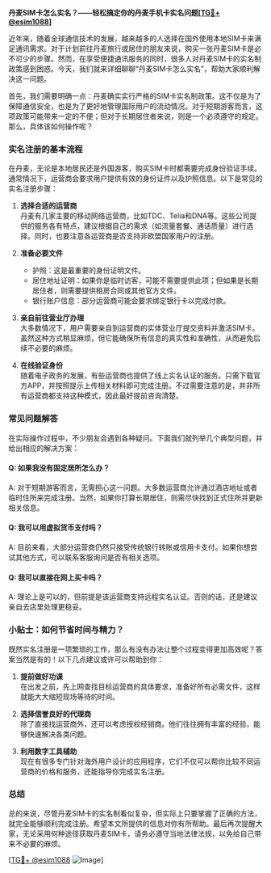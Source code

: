 **丹麦SIM卡怎么实名？——轻松搞定你的丹麦手机卡实名问题[[TG💪+ @esim1088](https://t.me/s/esim1088)]**

近年来，随着全球通信技术的发展，越来越多的人选择在国外使用本地SIM卡来满足通讯需求。对于计划前往丹麦旅行或居住的朋友来说，购买一张丹麦SIM卡是必不可少的步骤。然而，在享受便捷通讯服务的同时，很多人对丹麦SIM卡的实名制政策感到困惑。今天，我们就来详细聊聊“丹麦SIM卡怎么实名”，帮助大家顺利解决这一问题。

首先，我们需要明确一点：丹麦确实实行严格的SIM卡实名制政策。这不仅是为了保障通信安全，也是为了更好地管理国际用户的流动情况。对于短期游客而言，这项政策可能带来一定的不便；但对于长期居住者来说，则是一个必须遵守的规定。那么，具体该如何操作呢？

### 实名注册的基本流程

在丹麦，无论是本地居民还是外国游客，购买SIM卡时都需要完成身份验证手续。通常情况下，运营商会要求用户提供有效的身份证件以及护照信息。以下是常见的实名注册步骤：

1. **选择合适的运营商**  
   丹麦有几家主要的移动网络运营商，比如TDC、Telia和DNA等。这些公司提供的服务各有特点，建议根据自己的需求（如流量套餐、通话质量）进行选择。同时，也要注意各运营商是否支持非欧盟国家用户的注册。

2. **准备必要文件**  
   - 护照：这是最重要的身份证明文件。
   - 居住地址证明：如果你是临时访客，可能不需要提供此项；但如果是长期居住者，则需要提供租房合同或其他官方文件。
   - 银行账户信息：部分运营商可能会要求绑定银行卡以完成付款。

3. **亲自前往营业厅办理**  
   大多数情况下，用户需要亲自到运营商的实体营业厅提交资料并激活SIM卡。虽然这种方式稍显麻烦，但它能确保所有信息的真实性和准确性，从而避免后续不必要的麻烦。

4. **在线验证身份**  
   随着电子政务的发展，有些运营商也提供了线上实名认证的服务。只需下载官方APP，并按照提示上传相关材料即可完成注册。不过需要注意的是，并非所有运营商都支持这种模式，因此最好提前咨询清楚。

### 常见问题解答

在实际操作过程中，不少朋友会遇到各种疑问。下面我们就列举几个典型问题，并给出相应的解决方案：

#### Q: 如果我没有固定居所怎么办？
A: 对于短期游客而言，无需担心这一问题。大多数运营商允许通过酒店地址或者临时住所来完成注册。当然，如果你打算长期居住，则需尽快找到正式住所并更新相关信息。

#### Q: 我可以用虚拟货币支付吗？
A: 目前来看，大部分运营商仍然只接受传统银行转账或信用卡支付。如果你想尝试其他方式，可以联系客服询问是否有相关选项。

#### Q: 我可以直接在网上买卡吗？
A: 理论上是可以的，但前提是该运营商支持远程实名认证。否则的话，还是建议亲自去店里处理更稳妥。

### 小贴士：如何节省时间与精力？

既然实名注册是一项繁琐的工作，那么有没有办法让整个过程变得更加高效呢？答案当然是有的！以下几点建议或许可以帮助到你：

1. **提前做好功课**  
   在出发之前，先上网查找目标运营商的具体要求，准备好所有必需文件，这样就能大大缩短现场等待的时间。

2. **选择信誉良好的代理商**  
   除了直接找运营商外，还可以考虑授权经销商。他们往往拥有丰富的经验，能够快速解决各类问题。

3. **利用数字工具辅助**  
   现在有很多专门针对海外用户设计的应用程序，它们不仅可以帮你比较不同运营商的价格和服务，还能指导你完成实名注册。

### 总结

总的来说，尽管丹麦SIM卡的实名制看似复杂，但实际上只要掌握了正确的方法，就完全能够顺利完成注册。希望本文所提供的信息对你有所帮助。最后再次提醒大家，无论采用何种途径获取丹麦SIM卡，请务必遵守当地法律法规，以免给自己带来不必要的麻烦。

[[TG💪+ @esim1088](https://t.me/s/esim1088) ![Image](https://i.postimg.cc/4NQfJmqS/Snipaste-2025-05-13-00-14-12.png)]
